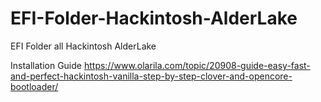 # EFI-Folder-Hackintosh-AlderLake
EFI Folder all Hackintosh AlderLake

Installation Guide
https://www.olarila.com/topic/20908-guide-easy-fast-and-perfect-hackintosh-vanilla-step-by-step-clover-and-opencore-bootloader/

